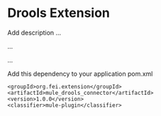 # Drools Extension

Add description ...


...


...


Add this dependency to your application pom.xml

```
<groupId>org.fei.extension</groupId>
<artifactId>mule_drools_connector</artifactId>
<version>1.0.0</version>
<classifier>mule-plugin</classifier>
```

